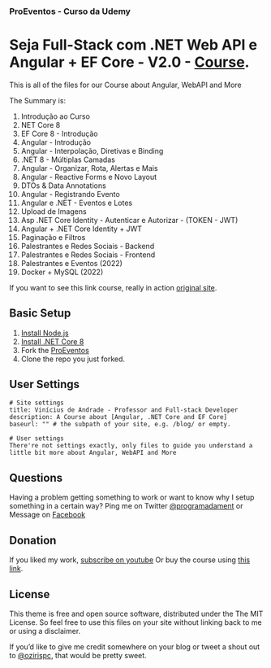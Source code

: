 ### ProEventos - Curso da Udemy

# Seja Full-Stack com .NET Web API e Angular + EF Core - V2.0 - [Course](http://www.udemy.com/course/angular-dotnetcore-efcore/?referralCode=F44264DF39DEEE45EC50).

This is all of the files for our Course about Angular, WebAPI and More

The Summary is:

01. Introdução ao Curso
02. NET Core 8
03. EF Core 8 - Introdução
04. Angular - Introdução
05. Angular - Interpolação, Diretivas e Binding
06. .NET 8 - Múltiplas Camadas
07. Angular - Organizar, Rota, Alertas e Mais
08. Angular - Reactive Forms e Novo Layout
09. DTOs & Data Annotations
10. Angular - Registrando Evento
11. Angular e .NET - Eventos e Lotes
12. Upload de Imagens
13. Asp .NET Core Identity - Autenticar e Autorizar - (TOKEN - JWT)
14. Angular + .NET Core Identity + JWT
15. Paginação e Filtros
16. Palestrantes e Redes Sociais - Backend
17. Palestrantes e Redes Sociais - Frontend
18. Palestrantes e Eventos (2022)
19. Docker + MySQL (2022)  

If you want to see this link course, really in action [original site](https://www.programadamente.com).

## Basic Setup

1. [Install Node.js](https://nodejs.org/)
1. [Install .NET Core 8](https://dotnet.microsoft.com/download/)
2. Fork the [ProEventos](https://github.com/vsandrade/ProEventos/fork)
3. Clone the repo you just forked.

## User Settings

```
# Site settings
title: Vinícius de Andrade - Professor and Full-stack Developer
description: A Course about [Angular, .NET Core and EF Core]
baseurl: "" # the subpath of your site, e.g. /blog/ or empty.

# User settings
There're not settings exactly, only files to guide you understand a little bit more about Angular, WebAPI and More
```

## Questions

Having a problem getting something to work or want to know why I setup something in a certain way? Ping me on Twitter [@programadament](https://twitter.com/programadament) or Message on [Facebook](http://facebook.com/ozirispc)


## Donation

If you liked my work, [subscribe on youtube](https://www.youtube.com/user/ozirispc?sub_confirmation=1)
Or buy the course using [this link](http://www.udemy.com/course/angular-dotnetcore-efcore/?referralCode=F44264DF39DEEE45EC50).

## License

This theme is free and open source software, distributed under the The MIT License. So feel free to use this files on your site without linking back to me or using a disclaimer.

If you’d like to give me credit somewhere on your blog or tweet a shout out to [@ozirispc](https://twitter.com/ozirispc), that would be pretty sweet.
